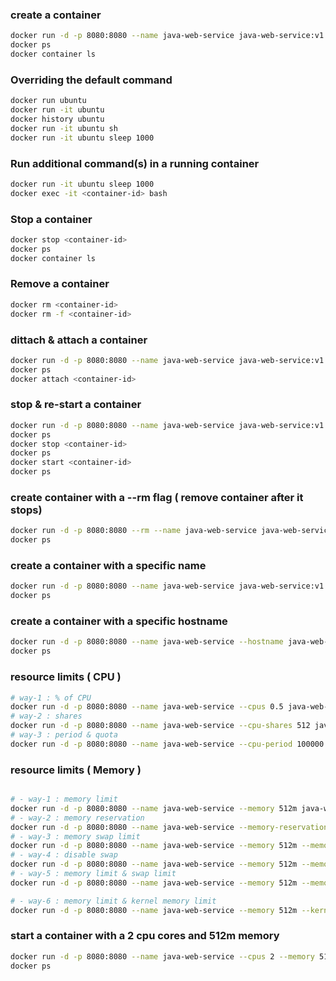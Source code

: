 ### create a container
```bash
docker run -d -p 8080:8080 --name java-web-service java-web-service:v1
docker ps
docker container ls
```

### Overriding the default command
```bash
docker run ubuntu 
docker run -it ubuntu 
docker history ubuntu
docker run -it ubuntu sh
docker run -it ubuntu sleep 1000
```


### Run additional command(s) in a running container
```bash
docker run -it ubuntu sleep 1000
docker exec -it <container-id> bash
```


### Stop a container
```bash
docker stop <container-id>
docker ps
docker container ls
```

### Remove a container
```bash
docker rm <container-id>
docker rm -f <container-id>
```


### dittach & attach a container 
```bash
docker run -d -p 8080:8080 --name java-web-service java-web-service:v1
docker ps
docker attach <container-id>
```


### stop & re-start a container
```bash
docker run -d -p 8080:8080 --name java-web-service java-web-service:v1
docker ps
docker stop <container-id>
docker ps
docker start <container-id>
docker ps
```

### create container with a --rm flag ( remove container after it stops)
```bash
docker run -d -p 8080:8080 --rm --name java-web-service java-web-service:v1
docker ps
```

### create a container with a specific name
```bash
docker run -d -p 8080:8080 --name java-web-service java-web-service:v1
docker ps
```

### create a container with a specific hostname
```bash
docker run -d -p 8080:8080 --name java-web-service --hostname java-web-service java-web-service:v1
docker ps
```



### resource limits ( CPU )

```bash
# way-1 : % of CPU
docker run -d -p 8080:8080 --name java-web-service --cpus 0.5 java-web-service:v1
# way-2 : shares
docker run -d -p 8080:8080 --name java-web-service --cpu-shares 512 java-web-service:v1
# way-3 : period & quota
docker run -d -p 8080:8080 --name java-web-service --cpu-period 100000 --cpu-quota 50000 java-web-service:v1
```

### resource limits ( Memory )

```bash

# - way-1 : memory limit
docker run -d -p 8080:8080 --name java-web-service --memory 512m java-web-service:v1
# - way-2 : memory reservation
docker run -d -p 8080:8080 --name java-web-service --memory-reservation 256m java-web-service:v1
# - way-3 : memory swap limit
docker run -d -p 8080:8080 --name java-web-service --memory 512m --memory-swap 1g java-web-service:v1
# - way-4 : disable swap
docker run -d -p 8080:8080 --name java-web-service --memory 512m --memory-swap -1 java-web-service:v1
# - way-5 : memory limit & swap limit
docker run -d -p 8080:8080 --name java-web-service --memory 512m --memory-swap 512m java-web-service:v1

# - way-6 : memory limit & kernel memory limit
docker run -d -p 8080:8080 --name java-web-service --memory 512m --kernel-memory 256m java-web-service:v1

```

### start a container with a 2 cpu cores and 512m memory
```bash
docker run -d -p 8080:8080 --name java-web-service --cpus 2 --memory 512m java-web-service:v1
docker ps
```